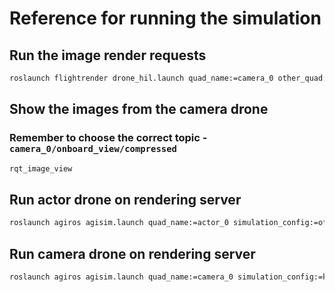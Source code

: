 # Reference for running the simulation

## Run the image render requests

```sh
roslaunch flightrender drone_hil.launch quad_name:=camera_0 other_quad:=actor_0
```

## Show the images from the camera drone

### Remember to choose the correct topic - `camera_0/onboard_view/compressed`

```sh
rqt_image_view
```

## Run actor drone on rendering server

```sh
roslaunch agiros agisim.launch quad_name:=actor_0 simulation_config:=offboard_simulation.yaml is_server:=False
```

## Run camera drone on rendering server

```sh
roslaunch agiros agisim.launch quad_name:=camera_0 simulation_config:=kolibri_simulation.yaml is_server:=False
```